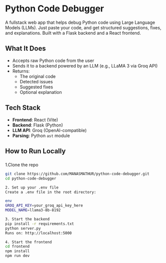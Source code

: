 #  Python Code Debugger

A fullstack web app that helps debug Python code using Large Language Models (LLMs). Just paste your code, and get structured suggestions, fixes, and explanations. Built with a Flask backend and a React frontend.



## What It Does

- Accepts raw Python code from the user
- Sends it to a backend powered by an LLM (e.g., LLaMA 3 via Groq API)
- Returns:
  - The original code
  - Detected issues
  - Suggested fixes
  - Optional explanation



##  Tech Stack

- **Frontend**: React (Vite)
- **Backend**: Flask (Python)
- **LLM API**: Groq (OpenAI-compatible)
- **Parsing**: Python `ast` module


##  How to Run Locally

### 
1.Clone the repo
```bash
git clone https://github.com/MANASMATHUR/python-code-debugger.git
cd python-code-debugger

2. Set up your .env file
Create a .env file in the root directory:

env
GROQ_API_KEY=your_groq_api_key_here
MODEL_NAME=llama3-8b-8192

3. Start the backend
pip install -r requirements.txt
python server.py
Runs on: http://localhost:5000

4. Start the frontend
cd frontend
npm install
npm run dev
